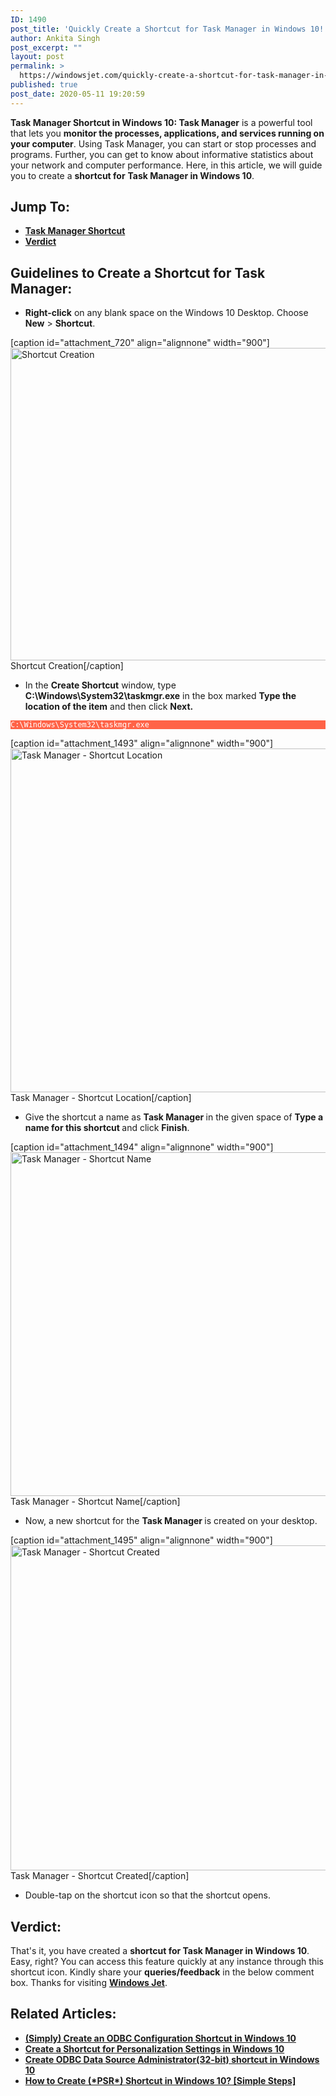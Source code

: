 ```yaml
---
ID: 1490
post_title: 'Quickly Create a Shortcut for Task Manager in Windows 10!! [Simple Guide]'
author: Ankita Singh
post_excerpt: ""
layout: post
permalink: >
  https://windowsjet.com/quickly-create-a-shortcut-for-task-manager-in-windows-10-simple-guide-1490/
published: true
post_date: 2020-05-11 19:20:59
---
```

<strong><span class="dropcap dropcap1">T</span>ask Manager Shortcut in Windows 10: </strong><strong>Task Manager</strong> is a powerful tool that lets you <strong>monitor the processes, applications, and services running on your computer</strong>. Using Task Manager, you can start or stop processes and programs. Further, you can get to know about informative statistics about your network and computer performance. Here, in this article, we will guide you to create a <strong>shortcut for</strong> <strong>Task Manager in Windows 10</strong>.
<h2>Jump To:</h2>
<ul>
 	<li><a href="#1"><strong>Task Manager Shortcut</strong></a></li>
 	<li><a href="#2"><strong>Verdict</strong></a></li>
</ul>
<h2 id="1">Guidelines to Create a Shortcut for Task Manager:</h2>
<ul>
 	<li><strong>Right-click</strong> on any blank space on the Windows 10 Desktop. Choose <strong>New</strong> &gt; <strong>Shortcut</strong>.</li>
</ul>
[caption id="attachment_720" align="alignnone" width="900"]<img class="size-full wp-image-720" src="https://windowsjet.com/wp-content/uploads/2020/04/shortcut.png" alt="Shortcut Creation" width="900" height="500" /> Shortcut Creation[/caption]
<ul>
 	<li>In the <strong>Create Shortcut</strong> window, type <strong>C:\Windows\System32\taskmgr.exe</strong> in the box marked <strong>Type the location of the item</strong> and then click <strong>Next.</strong></li>
</ul>
<p style="background: Tomato;"><code style="background: Tomato; color: white;">C:\Windows\System32\taskmgr.exe</code></p>


[caption id="attachment_1493" align="alignnone" width="900"]<img class="size-full wp-image-1493" src="https://windowsjet.com/wp-content/uploads/2020/05/tm1.png" alt="Task Manager - Shortcut Location" width="900" height="550" /> Task Manager - Shortcut Location[/caption]
<ul>
 	<li>Give the shortcut a name as <strong>Task Manager</strong><strong> </strong>in the given space of <strong>Type a name for this shortcut </strong>and click <strong>Finish</strong>.</li>
</ul>
[caption id="attachment_1494" align="alignnone" width="900"]<img class="size-full wp-image-1494" src="https://windowsjet.com/wp-content/uploads/2020/05/tm2.png" alt="Task Manager - Shortcut Name" width="900" height="550" /> Task Manager - Shortcut Name[/caption]
<ul>
 	<li>Now, a new shortcut for the <strong>Task Manager </strong>is created on your desktop.</li>
</ul>
[caption id="attachment_1495" align="alignnone" width="900"]<img class="size-full wp-image-1495" src="https://windowsjet.com/wp-content/uploads/2020/05/tm3.png" alt="Task Manager - Shortcut Created" width="900" height="520" /> Task Manager - Shortcut Created[/caption]
<ul>
 	<li>Double-tap on the shortcut icon so that the shortcut opens.</li>
</ul>
<h2 id="2">Verdict:</h2>
That's it, you have created a <strong>shortcut for Task Manager in Windows 10</strong>. Easy, right? You can access this feature quickly at any instance through this shortcut icon. Kindly share your <strong>queries/feedback</strong> in the below comment box. Thanks for visiting <a href="https://windowsjet.com/"><strong>Windows Jet</strong></a>.
<h2>Related Articles:</h2>
<ul>
 	<li><strong><a class="LinkSuggestion__Link-sc-1mdih4x-2 jZPuuT" href="https://windowsjet.com/simply-create-an-odbc-configuration-shortcut-in-windows-10-801/" target="_blank" rel="noopener noreferrer">(Simply) Create an ODBC Configuration Shortcut in Windows 10</a></strong></li>
 	<li><strong><a class="LinkSuggestion__Link-sc-1mdih4x-2 jZPuuT" href="https://windowsjet.com/create-a-shortcut-for-personalization-settings-in-windows-10-404/" target="_blank" rel="noopener noreferrer">Create a Shortcut for Personalization Settings in Windows 10</a></strong></li>
 	<li><strong><a class="LinkSuggestion__Link-sc-1mdih4x-2 jZPuuT" href="https://windowsjet.com/create-odbc-data-source-administrator32-bit-shortcut-in-windows-10-1415/" target="_blank" rel="noopener noreferrer">Create ODBC Data Source Administrator(32-bit) shortcut in Windows 10</a></strong></li>
 	<li><strong><a class="LinkSuggestion__Link-sc-1mdih4x-2 jZPuuT" href="https://windowsjet.com/how-to-create-psr-shortcut-in-windows-10-simple-steps-1357/" target="_blank" rel="noopener noreferrer">How to Create (*PSR*) Shortcut in Windows 10? [Simple Steps]</a></strong></li>
</ul>